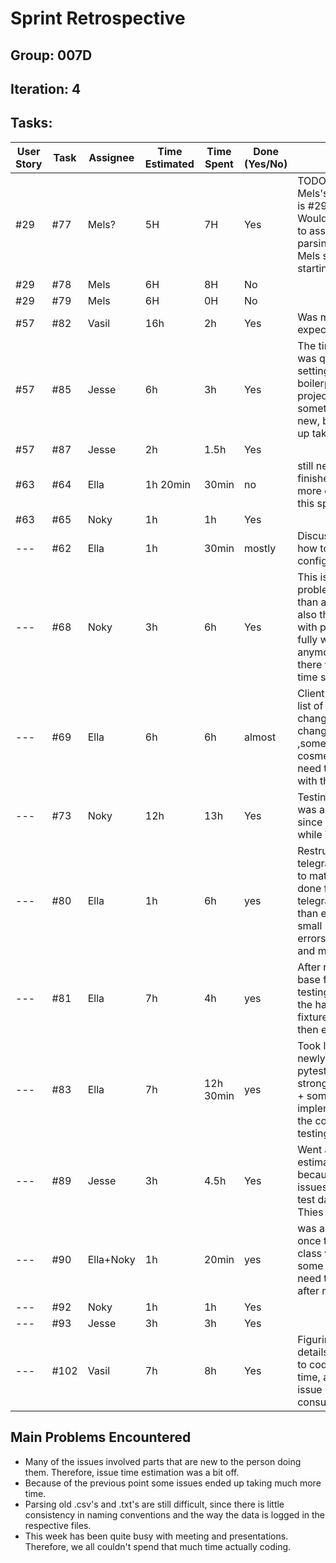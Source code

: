 # Sprint Retrospective

## Group: 007D
## Iteration: 4

## Tasks:

| User Story | Task  | Assignee | Time Estimated | Time Spent | Done (Yes/No) | Notes                                                                                                                                                                             |
|------------|-------|----------|----------------|------------|---------------|-----------------------------------------------------------------------------------------------------------------------------------------------------------------------------------|
| #29        | #77   | Mels?    | 5H             | 7H         | Yes           | TODO: Currently Mels's assigned issue is #29, the user story. Would it make sense to assign #77, parsing old .csv's, to Mels since that's his starting point?                     |
| #29        | #78   | Mels    | 6H             | 8H         | No            |                                                                                                                                                                                   |
| #29        | #79   | Mels      | 6H             | 0H         | No            |                                                                                                                                                                                   |
| #57        | #82   | Vasil    | 16h | 2h | Yes | Was much easier than expected                                                                                                                                                                                  |
| #57        | #85   | Jesse    | 6h             | 3h         | Yes           | The time estimate was quite high since setting up the boilerplate code for a project was something completely new, but didn't end up taking that long                             |
| #57        | #87   | Jesse    | 2h             | 1.5h       | Yes           |                                                                                                                                                                                   |
| #63        | #64   | Ella     | 1h 20min       | 30min      | no            | still needs to be finished, focused more on the code in this sprint                                                                                                               |
| #63        | #65   | Noky     | 1h             | 1h         | Yes           |                                                                                                                                                                                   |
| ---        | #62   | Ella     | 1h             | 30min      | mostly        | Discussing with client how to change configuration file                                                                                                                           |
| ---        | #68   | Noky     | 3h             | 6h         | Yes           | This issue had some problems after more than a day of running, also the integration with parsivel wasn't fully working anymore. That is why there was way more time spent on this |
| ---        | #69   | Ella     | 6h             | 6h         | almost        | Client gave detailed list of desired changes, over 90% of changes implemented ,some mostly cosmetic ones still need to be discussed with the client                               |
| ---        | #73   | Noky     | 12h            | 13h        | Yes           | Testing the main loop was a bit difficult since it contains a while True loop                                                                                                     |
| ---        | #80   | Ella     | 1h             | 6h         | yes           | Restructuring thies telegram processing to match the way it is done for parsivel telegrams took longer than expected due to small errors/inconsistencies and merged changes.      |
| ---        | #81   | Ella     | 7h             | 4h         | yes           | After reworking code base for previous testing and getting the hang of pytest fixtures done quicker then expected                                                                 |
| ---        | #83   | Ella     | 7h             | 12h 30min  | yes           | Took longer due to newly implemented pytest fixtures and strong code coupling + some issues wrong implementation within the codebase that the testing discovered                  |
| ---        | #89   | Jesse    | 3h             | 4.5h       | Yes           | Went a bit over the estimated time because of some issues with getting test databases for the Thies to work                                                                       |                                                                                                      |
| ---        | #90   | Ella+Noky | 1h             | 20min      | yes           | was and eassy fix once the telegram class was refactored, some code still will need to be deleted after merging                                                                   |
| ---        | #92   | Noky     | 1h             | 1h         | Yes           |                                                                                                                                                                                   |
| ---        | #93   | Jesse    | 3h             | 3h         | Yes           |                                                                                                                                                                                   |
| ---        | #102  | Vasil    | 7h | 8h | Yes | Figuring out some details before starting to code takes some time, and hence this issue is more time consuming.                                                                                                                                                                                  |

## Main Problems Encountered

- Many of the issues involved parts that are new to the person doing them. Therefore, issue time estimation was a bit off.
- Because of the previous point some issues ended up taking much more time.
- Parsing old .csv's and .txt's are still difficult, since there is little consistency in naming conventions and the way the data is logged in the respective files.
- This week has been quite busy with meeting and presentations. Therefore, we all couldn't spend that much time actually coding.